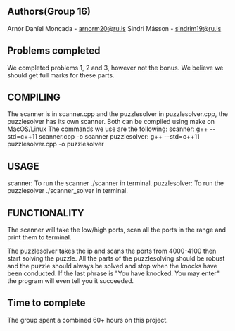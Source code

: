 ## Authors(Group 16)
Arnór Daníel Moncada - arnorm20@ru.is
Sindri Másson - sindrim19@ru.is
## Problems completed
We completed problems 1, 2 and 3, however not the bonus. We believe we should get full marks for these parts.
## COMPILING
The scanner is in scanner.cpp and the puzzlesolver in puzzlesolver.cpp, the puzzlesolver has its own scanner. Both can be compiled using make on MacOS/Linux
The commands we use are the following:
scanner:
    g++ --std=c++11 scanner.cpp -o scanner
puzzlesolver:
	g++ --std=c++11 puzzlesolver.cpp -o puzzlesolver
## USAGE
scanner:
    To run the scanner ./scanner <severIp> <lowPort> <highPort> in terminal.
puzzlesolver:
    To run the puzzlesolver ./scanner_solver <severIp> in terminal.
## FUNCTIONALITY
The scanner will take the low/high ports, scan all the ports in the range and print them to terminal.

The puzzlesolver takes the ip and scans the ports from 4000-4100 then start solving the puzzle. All the parts of the puzzlesolving should be robust and the puzzle should always be solved and stop when the knocks have been conducted. If the last phrase is "You have knocked. You may enter" the program will even tell you it succeeded.
## Time to complete
The group spent a combined 60+ hours on this project.